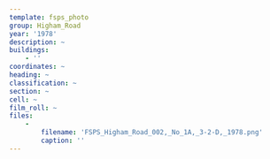 ```yaml
---
template: fsps_photo
group: Higham_Road
year: '1978'
description: ~
buildings:
    - ''
coordinates: ~
heading: ~
classification: ~
section: ~
cell: ~
film_roll: ~
files:
    -
        filename: 'FSPS_Higham_Road_002,_No_1A,_3-2-D,_1978.png'
        caption: ''
---
```

